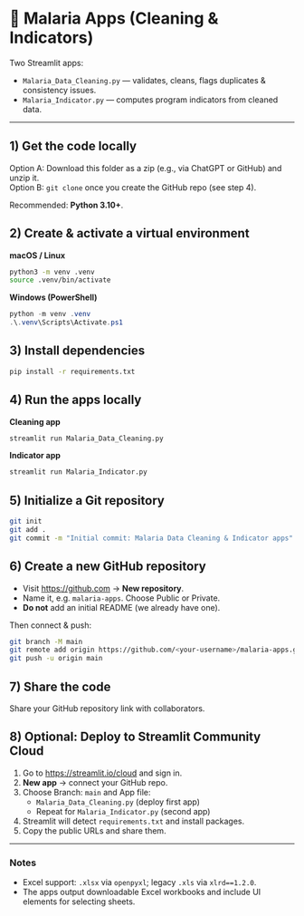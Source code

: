 # 🦟 Malaria Apps (Cleaning & Indicators)

Two Streamlit apps:
- `Malaria_Data_Cleaning.py` — validates, cleans, flags duplicates & consistency issues.
- `Malaria_Indicator.py` — computes program indicators from cleaned data.

---

## 1) Get the code locally
Option A: Download this folder as a zip (e.g., via ChatGPT or GitHub) and unzip it.  
Option B: `git clone` once you create the GitHub repo (see step 4).

Recommended: **Python 3.10+**.

## 2) Create & activate a virtual environment
**macOS / Linux**
```bash
python3 -m venv .venv
source .venv/bin/activate
```

**Windows (PowerShell)**
```powershell
python -m venv .venv
.\.venv\Scripts\Activate.ps1
```

## 3) Install dependencies
```bash
pip install -r requirements.txt
```

## 4) Run the apps locally
**Cleaning app**
```bash
streamlit run Malaria_Data_Cleaning.py
```
**Indicator app**
```bash
streamlit run Malaria_Indicator.py
```

## 5) Initialize a Git repository
```bash
git init
git add .
git commit -m "Initial commit: Malaria Data Cleaning & Indicator apps"
```

## 6) Create a new GitHub repository
- Visit https://github.com → **New repository**.
- Name it, e.g. `malaria-apps`. Choose Public or Private.
- **Do not** add an initial README (we already have one).

Then connect & push:
```bash
git branch -M main
git remote add origin https://github.com/<your-username>/malaria-apps.git
git push -u origin main
```

## 7) Share the code
Share your GitHub repository link with collaborators.

## 8) Optional: Deploy to Streamlit Community Cloud
1. Go to https://streamlit.io/cloud and sign in.
2. **New app** → connect your GitHub repo.
3. Choose Branch: `main` and App file:
   - `Malaria_Data_Cleaning.py` (deploy first app)
   - Repeat for `Malaria_Indicator.py` (second app)
4. Streamlit will detect `requirements.txt` and install packages.
5. Copy the public URLs and share them.

---

### Notes
- Excel support: `.xlsx` via `openpyxl`; legacy `.xls` via `xlrd==1.2.0`.
- The apps output downloadable Excel workbooks and include UI elements for selecting sheets.
